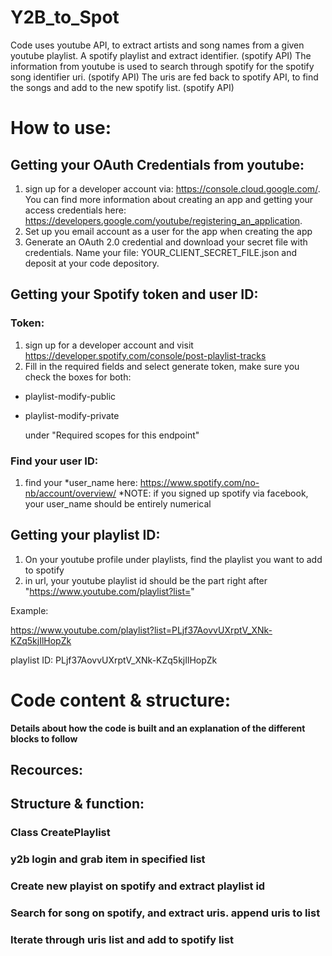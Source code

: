 # Y2B_to_Spot 

Code uses youtube API, to extract artists and song names from a given youtube playlist. A spotify playlist and extract identifier. (spotify API) 
The information from youtube is used to search through spotify for the spotify song identifier uri. (spotify API)
The uris are fed back to spotify API, to find the songs and add to the new spotify list. (spotify API)

# How to use: 

## Getting your OAuth Credentials from youtube:

1. sign up for a developer account via:  https://console.cloud.google.com/. You can find more information about creating an app and getting your access credentials here: https://developers.google.com/youtube/registering_an_application. 
2. Set up you email account as a user for the app when creating the app
3. Generate an OAuth 2.0 credential and download your secret file with credentials. Name your file: YOUR_CLIENT_SECRET_FILE.json and deposit at your code depository. 

## Getting your Spotify token and user ID: 

### Token: 

1. sign up for a developer account and visit https://developer.spotify.com/console/post-playlist-tracks 
2. Fill in the required fields and select generate token, make sure you check the boxes for both: 
- playlist-modify-public
- playlist-modify-private 

  under "Required scopes for this endpoint"


### Find your user ID:

1. find your *user_name here: https://www.spotify.com/no-nb/account/overview/ 
*NOTE: if you signed up spotify via facebook, your user_name should be entirely numerical 

## Getting your playlist ID:

1. On your youtube profile under playlists, find the playlist you want to add to spotify 
2. in url, your youtube playlist id should be the part right after "https://www.youtube.com/playlist?list="

  Example: 

  https://www.youtube.com/playlist?list=PLjf37AovvUXrptV_XNk-KZq5kjIlHopZk

  playlist ID: PLjf37AovvUXrptV_XNk-KZq5kjIlHopZk

# Code content & structure: 

**Details about how the code is built and an explanation of the different blocks to follow**

## Recources: 

## Structure & function: 

### Class CreatePlaylist

### y2b login and grab item in specified list

### Create new playist on spotify and extract playlist id

### Search for song on spotify, and extract uris. append uris to list

### Iterate through uris list and add to spotify list








